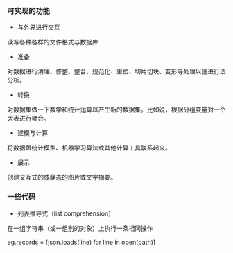 ### 可实现的功能

- 与外界进行交互

读写各种各样的文件格式与数据库

- 准备

对数据进行清理、修整、整合、规范化、重塑、切片切块、变形等处理以便进行法分析。

- 转换

对数据集做一下数学和统计运算以产生新的数据集。比如说，根据分组变量对一个大表进行聚合。

- 建模与计算

将数据跟统计模型、机器学习算法或其他计算工具联系起来。

- 展示

创建交互式的或静态的图片或文字摘要。

### 一些代码

- 列表推导式（list comprehension）

在一组字符串（或一组别的对象）上执行一条相同操作

eg.records = [json.loads(line) for line in open(path)]
